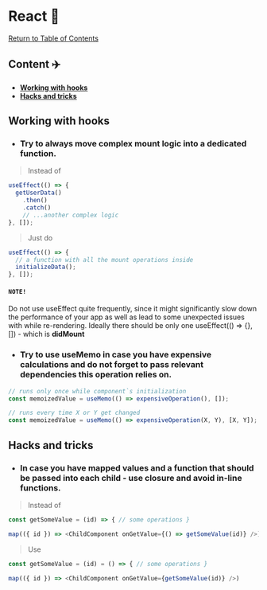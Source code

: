 # React 🌋

[Return to Table of Contents](../README.md)

## Content ✈️ 

  - [**Working with hooks**](#working-with-hooks)
  - [**Hacks and tricks**](#hacks-and-tricks)

## **Working with hooks**

- ### Try to always move complex mount logic into a dedicated function.

> Instead of

```javascript
useEffect(() => {
  getUserData()
    .then()
    .catch()
    // ...another complex logic
}, []);
```

> Just do

```javascript
useEffect(() => {
  // a function with all the mount operations inside
  initializeData();
}, []);
```
#### `NOTE!`
Do not use useEffect quite frequently, since it might significantly slow down the performance of your app as well as lead to some unexpected issues with while re-rendering.
Ideally there should be only one useEffect(() => {}, []) - which is **didMount**

- ### Try to use useMemo in case you have expensive calculations and do not forget to pass relevant dependencies this operation relies on.

```javascript
// runs only once while component`s initialization
const memoizedValue = useMemo(() => expensiveOperation(), []);

// runs every time X or Y get changed 
const memoizedValue = useMemo(() => expensiveOperation(X, Y), [X, Y]);
```

## **Hacks and tricks**

- ### In case you have mapped values and a function that should be passed into each child - use closure and avoid in-line functions.

> Instead of
```javascript
const getSomeValue = (id) => { // some operations }

map(({ id }) => <ChildComponent onGetValue={() => getSomeValue(id)} />)  
```
> Use
```javascript
const getSomeValue = (id) = () => { // some operations }

map(({ id }) => <ChildComponent onGetValue={getSomeValue(id)} />)  
```

